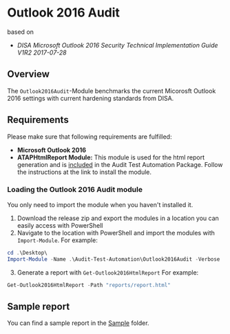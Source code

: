 # Outlook 2016 Audit

based on
* _DISA Microsoft Outlook 2016 Security Technical Implementation Guide V1R2 2017-07-28_

## Overview

The `Outlook2016Audit`-Module benchmarks the current Micorosft Outlook 2016 settings with current hardening standards from DISA.

## Requirements

Please make sure that following requirements are fulfilled:

* **Microsoft Outlook 2016**
* **ATAPHtmlReport Module:** This module is used for the html report generation and is [included](../ATAPHtmlReport) in the Audit Test Automation Package. Follow the instructions at the link to install the module.

### Loading the Outlook 2016 Audit module

You only need to import the module when you haven't installed it.

1. Download the release zip and export the modules in a location you can easily access with PowerShell
2. Navigate to the location with PowerShell and import the modules with `Import-Module`. For example:
```Powershell
cd .\Desktop\
Import-Module -Name .\Audit-Test-Automation\Outlook2016Audit -Verbose
```
3. Generate a report with `Get-Outlook2016HtmlReport` For example:
```PowerShell
Get-Outlook2016HtmlReport -Path "reports/report.html"
```

## Sample report

You can find a sample report in the [Sample](Sample) folder.